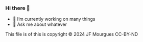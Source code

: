 <!-- 
SPDX-FileCopyrightText: © 2024 JF Mourgues <jfm@some.domain>
SPDX-License-Identifier: CC-BY-ND-2.0
-->
### Hi there 👋

<!--
**jfmourgues/jfmourgues** is a ✨ _special_ ✨ repository because its `README.md` (this file) appears on your GitHub profile.
Here are some ideas to get you started:
-->

- 🔭 I’m currently working on many things
- 💬 Ask me about whatever

This file is of this is copyright © 2024 JF Mourgues
CC-BY-ND


